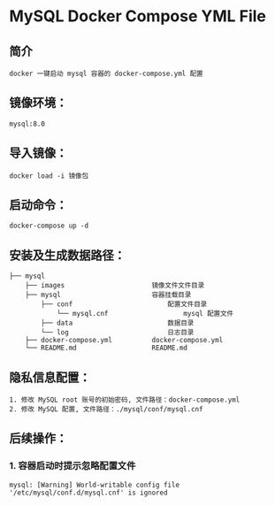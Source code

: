 # MySQL Docker Compose YML File


## 简介
    docker 一键启动 mysql 容器的 docker-compose.yml 配置


## 镜像环境：
	mysql:8.0


## 导入镜像：
	docker load -i 镜像包


## 启动命令：
	docker-compose up -d


## 安装及生成数据路径：
    ├── mysql 
        ├── images                      镜像文件文件目录
        ├── mysql                       容器挂载目录
            ├── conf                        配置文件目录
                └── mysql.cnf                   mysql 配置文件
            ├── data                        数据目录
            └── log                         日志目录
        ├── docker-compose.yml          docker-compose.yml
        └── README.md                   README.md


## 隐私信息配置：
	1. 修改 MySQL root 账号的初始密码, 文件路径：docker-compose.yml
    2. 修改 MySQL 配置, 文件路径：./mysql/conf/mysql.cnf


## 后续操作：
### 1. 容器启动时提示忽略配置文件
    mysql: [Warning] World-writable config file '/etc/mysql/conf.d/mysql.cnf' is ignored


